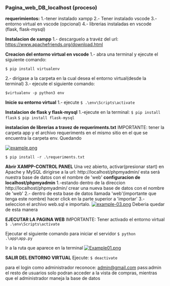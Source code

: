 ### Pagina_web_DB_localhost (proceso)

**requerimientos:**
1.-tener instalado xampp
2.- Tener instalado vscode
3.-entorno virtual en vscode (opcional)
4.- librerias instaladas en vscode (flask, flask-mysql)

**Instalacion de xampp**
1.- descarguelo a travéz del url: https://www.apachefriends.org/download.html

**Creacion del entorno virtual en vscode**
1.- abra una terminal y ejecute el siguiente comando:

`$ pip install virtualenv`

2.- dirígase a la carpeta en la cual desea el entorno virtual(desde la terminal)
3.- ejecute el siguiente comando:

`$virtualenv -p python3 env`

**Inicie su entorno virtual**
1.- ejecute 
`$ .\env\Scripts\activate`

**Instalacion de flask y flask-mysql**
1.-ejecute en la terminal:
`$ pip install flask`
`$ pip install flask-mysql`

**instalacion de librerias a travez de requeriments.txt**
IMPORTANTE: tener la carpeta app y el archivo requeriments en el mismo sitio en el que se encuentra la carpeta env. Quedando

[![example.png](https://i.postimg.cc/3x65gP8N/example.png)](https://postimg.cc/tshMbvVG)

`$ pip install -r .\requeriments.txt`

**Abrir XAMPP-CONTROL PANEL**
Una vez abierto, activar(presionar start) en Apache y MySQL
dirigirse a la url:
http://localhost/phpmyadmin/ 
esta será nuestra base de datos con el nombre de 'web'
**configuracion de localhost/phpmyadmin**
1.-estando dentro de la direccion http://localhost/phpmyadmin/ crear una nueva base de datos con el nombre de 'web'
2.- dentro de esta base de datos llamada 'web'(importante que tenga este nombre) hacer click en la parte superior a 'importar'
3.- seleccion el archivo web.sql e importalo.
[![example-03.png](https://i.postimg.cc/T2q19jZk/example-03.png)](https://postimg.cc/Lh5m4P4f)
Deberia quedar de esta manera

**EJECUTAR LA PAGINA WEB**
IMPORTANTE: Tener activado el entorno virtual 
`$ .\env\Scripts\activate`

Ejecutar el siguiente comando para iniciar el servidor
`$ python .\app\app.py`

Ir a la ruta que aparece en la terminal
[![Example01.png](https://i.postimg.cc/9MsYbY4G/Example01.png)](https://postimg.cc/7GMzY7n6)

**SALIR DEL ENTORNO VIRTUAL**
Ejecute:
`$ deactivate`


para el login como administrador reconoce: admin@gmail.com      pass:admin
el resto de usuarios solo podran acceder a la vista de compras, mientras que el administrador maneja la base de datos
